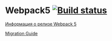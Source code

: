 # Webpack5 [![Build status](https://ci.appveyor.com/api/projects/status/24hm34dyijwgb4m0?svg=true)](https://ci.appveyor.com/project/DjReactive/ahj-1-env)

[Информация о релизе Webpack 5](https://webpack.js.org/blog/2020-10-10-webpack-5-release/)

[Migration Guide](https://webpack.js.org/migrate/5/)
